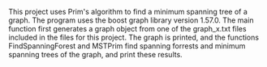 This project uses Prim's algorithm to find a minimum spanning tree of a graph. The program uses the boost graph library version 1.57.0. The main function first generates a graph object from one of the graph_x.txt files included in the files for this project. The graph is printed, and the functions FindSpanningForest and MSTPrim find spanning forrests and minimum spanning trees of the graph, and print these results. 
